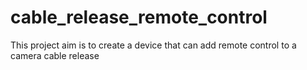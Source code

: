 # cable_release_remote_control
This project aim is to create a device that can add remote control to a camera cable release
